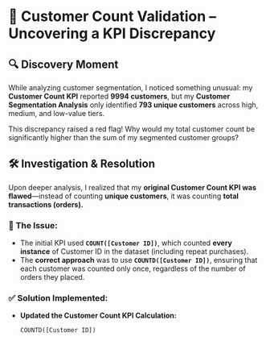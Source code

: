 # 🧐 Customer Count Validation – Uncovering a KPI Discrepancy  

## 🔍 Discovery Moment  
While analyzing customer segmentation, I noticed something unusual: my **Customer Count KPI** reported **9994 customers**, but my **Customer Segmentation Analysis** only identified **793 unique customers** across high, medium, and low-value tiers.  

This discrepancy raised a red flag! Why would my total customer count be significantly higher than the sum of my segmented customer groups?  

## 🛠️ Investigation & Resolution  
Upon deeper analysis, I realized that my **original Customer Count KPI was flawed**—instead of counting **unique customers**, it was counting **total transactions (orders).**  

### **🔬 The Issue:**  
- The initial KPI used **`COUNT([Customer ID])`**, which counted **every instance** of Customer ID in the dataset (including repeat purchases).  
- The **correct approach** was to use **`COUNTD([Customer ID])`**, ensuring that each customer was counted only once, regardless of the number of orders they placed.  

### **✅ Solution Implemented:**  
- **Updated the Customer Count KPI Calculation:**  
  ```tableau
  COUNTD([Customer ID])
